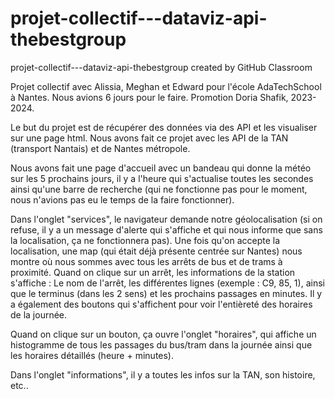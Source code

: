 # projet-collectif---dataviz-api-thebestgroup
projet-collectif---dataviz-api-thebestgroup created by GitHub Classroom

Projet collectif avec Alissia, Meghan et Edward pour l'école AdaTechSchool à Nantes.
Nous avions 6 jours pour le faire.
Promotion Doria Shafik, 2023-2024.


Le but du projet est de récupérer des données via des API et les visualiser sur une page html. 
Nous avons fait ce projet avec les API de la TAN (transport Nantais) et de Nantes métropole. 

Nous avons fait une page d'accueil avec un bandeau qui donne la météo sur les 5 prochains jours, il y a l'heure qui s'actualise 
toutes les secondes ainsi qu'une barre de recherche (qui ne fonctionne pas pour le moment, nous n'avions pas eu le temps de la faire fonctionner).

Dans l'onglet "services", le navigateur demande notre géolocalisation (si on refuse, il y a un message d'alerte qui s'affiche et qui nous informe que
sans la localisation, ça ne fonctionnera pas).
Une fois qu'on accepte la localisation, une map (qui était déjà présente centrée sur Nantes) nous montre où nous sommes avec 
tous les arrêts de bus et de trams à proximité.
Quand on clique sur un arrêt, les informations de la station s'affiche : 
Le nom de l'arrêt, les différentes lignes (exemple : C9, 85, 1), ainsi que le terminus (dans les 2 sens) et les prochains passages en minutes.
Il y a également des boutons qui s'affichent pour voir l'entièreté des horaires de la journée.

Quand on clique sur un bouton, ça ouvre l'onglet "horaires", qui affiche un histogramme de tous les passages du bus/tram dans la journée ainsi que les horaires détaillés
(heure + minutes).

Dans l'onglet "informations", il y a toutes les infos sur la TAN, son histoire, etc.. 
